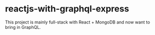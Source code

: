 # reactjs-with-graphql-express

This project is mainly full-stack with React + MongoDB and now want to bring in GraphQL.
